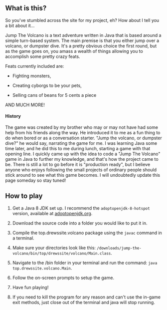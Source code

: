 ## What is this?

So you've stumbled across the site for my project, eh? How about I tell you a bit about it...

Jump The Volcano is a text adventure written in Java that is based around a simple turn-based system. The main premise is that you either jump over a volcano, or dumpster dive. It's a pretty obvious choice the first round, but as the game goes on, you amass a wealth of things allowing you to accomplish some pretty crazy feats.

Feats currently included are:

- Fighting monsters,

- Creating cyborgs to be your pets,

- Selling cans of beans for 5 cents a piece

AND MUCH MORE!

#### History

The game was created by my brother who may or may not have had some help from his friends along the way. He introduced it to me as a fun thing to do when bored or as a conversation starter. "Jump the volcano, or dumpster dive?" he would say, narrating the game for me. I was learning Java some time later, and he did this to me during lunch, starting a game with that opening line. I quickly came up with the idea to code a "Jump The Volcano" game in Java to further my knowledge, and that's how the project came to be. There is still a lot to go before it is "production ready", but I believe anyone who enjoys following the small projects of ordinary people should stick around to see what this game becomes. I will undoubtedly update this page someday so stay tuned!

## How to play

1. Get a Java 8 JDK set up. I recommend the `adoptopenjdk-8-hotspot` version, available at [adoptopenjdk.org](https://adoptopenjdk.org).

2. Download the source code into a folder you would like to put it in.

3. Compile the top.drewssite.volcano package using the `javac` command in a terminal.

4. Make sure your directories look like this: `/downloads/jump-the-volcano/bin/top/drewssite/volcano/Main.class`.

5. Navigate to the /bin folder in your terminal and run the command: `java top.drewssite.volcano.Main`.

6. Follow the on-screen prompts to setup the game.

7. Have fun playing!

8. If you need to kill the program for any reason and can't use the in-game exit methods, just close out of the terminal and java will stop running.
